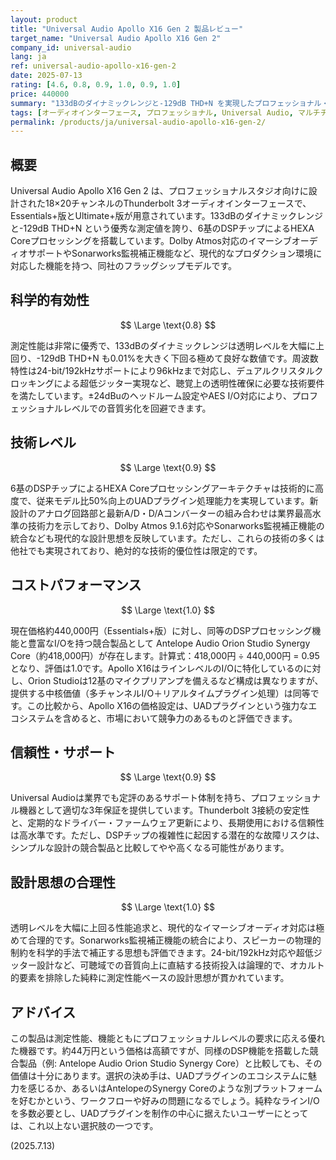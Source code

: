 ```yaml
---
layout: product
title: "Universal Audio Apollo X16 Gen 2 製品レビュー"
target_name: "Universal Audio Apollo X16 Gen 2"
company_id: universal-audio
lang: ja
ref: universal-audio-apollo-x16-gen-2
date: 2025-07-13
rating: [4.6, 0.8, 0.9, 1.0, 0.9, 1.0]
price: 440000
summary: "133dBのダイナミックレンジと-129dB THD+N を実現したプロフェッショナル・オーディオインターフェース。強力なDSP機能を搭載し、同価格帯の競合製品と比較しても遜色ないコストパフォーマンスを持つが、UADプラグインエコシステムに価値を見出せるかが選択の鍵となる。"
tags: [オーディオインターフェース, プロフェッショナル, Universal Audio, マルチチャンネル, DSP, 高価格]
permalink: /products/ja/universal-audio-apollo-x16-gen-2/
---
```


## 概要

Universal Audio Apollo X16 Gen 2 は、プロフェッショナルスタジオ向けに設計された18×20チャンネルのThunderbolt 3オーディオインターフェースで、Essentials+版とUltimate+版が用意されています。133dBのダイナミックレンジと-129dB THD+N という優秀な測定値を誇り、6基のDSPチップによるHEXA Coreプロセッシングを搭載しています。Dolby Atmos対応のイマーシブオーディオサポートやSonarworks監視補正機能など、現代的なプロダクション環境に対応した機能を持つ、同社のフラッグシップモデルです。

## 科学的有効性

$$ \Large \text{0.8} $$

測定性能は非常に優秀で、133dBのダイナミックレンジは透明レベルを大幅に上回り、-129dB THD+N も0.01%を大きく下回る極めて良好な数値です。周波数特性は24-bit/192kHzサポートにより96kHzまで対応し、デュアルクリスタルクロッキングによる超低ジッター実現など、聴覚上の透明性確保に必要な技術要件を満たしています。±24dBuのヘッドルーム設定やAES I/O対応により、プロフェッショナルレベルでの音質劣化を回避できます。

## 技術レベル

$$ \Large \text{0.9} $$

6基のDSPチップによるHEXA Coreプロセッシングアーキテクチャは技術的に高度で、従来モデル比50%向上のUADプラグイン処理能力を実現しています。新設計のアナログ回路部と最新A/D・D/Aコンバーターの組み合わせは業界最高水準の技術力を示しており、Dolby Atmos 9.1.6対応やSonarworks監視補正機能の統合なども現代的な設計思想を反映しています。ただし、これらの技術の多くは他社でも実現されており、絶対的な技術的優位性は限定的です。

## コストパフォーマンス

$$ \Large \text{1.0} $$

現在価格約440,000円（Essentials+版）に対し、同等のDSPプロセッシング機能と豊富なI/Oを持つ競合製品として Antelope Audio Orion Studio Synergy Core（約418,000円）が存在します。計算式：418,000円 ÷ 440,000円 = 0.95 となり、評価は1.0です。Apollo X16はラインレベルのI/Oに特化しているのに対し、Orion Studioは12基のマイクプリアンプを備えるなど構成は異なりますが、提供する中核価値（多チャンネルI/O＋リアルタイムプラグイン処理）は同等です。この比較から、Apollo X16の価格設定は、UADプラグインという強力なエコシステムを含めると、市場において競争力のあるものと評価できます。

## 信頼性・サポート

$$ \Large \text{0.9} $$

Universal Audioは業界でも定評のあるサポート体制を持ち、プロフェッショナル機器として適切な3年保証を提供しています。Thunderbolt 3接続の安定性と、定期的なドライバー・ファームウェア更新により、長期使用における信頼性は高水準です。ただし、DSPチップの複雑性に起因する潜在的な故障リスクは、シンプルな設計の競合製品と比較してやや高くなる可能性があります。

## 設計思想の合理性

$$ \Large \text{1.0} $$

透明レベルを大幅に上回る性能追求と、現代的なイマーシブオーディオ対応は極めて合理的です。Sonarworks監視補正機能の統合により、スピーカーの物理的制約を科学的手法で補正する思想も評価できます。24-bit/192kHz対応や超低ジッター設計など、可聴域での音質向上に直結する技術投入は論理的で、オカルト的要素を排除した純粋に測定性能ベースの設計思想が貫かれています。

## アドバイス

この製品は測定性能、機能ともにプロフェッショナルレベルの要求に応える優れた機器です。約44万円という価格は高額ですが、同様のDSP機能を搭載した競合製品（例: Antelope Audio Orion Studio Synergy Core）と比較しても、その価値は十分にあります。選択の決め手は、UADプラグインのエコシステムに魅力を感じるか、あるいはAntelopeのSynergy Coreのような別プラットフォームを好むかという、ワークフローや好みの問題になるでしょう。純粋なラインI/Oを多数必要とし、UADプラグインを制作の中心に据えたいユーザーにとっては、これ以上ない選択肢の一つです。

(2025.7.13)